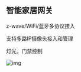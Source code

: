 ## 智能家居网关

z-wave/WiFi/蓝牙多协议接入

支持多路IP摄像头接入和管理

灯光，门禁控制

![img](http://172.168.1.88:3003/images/Radxa_maker_faire_2015.jpg)